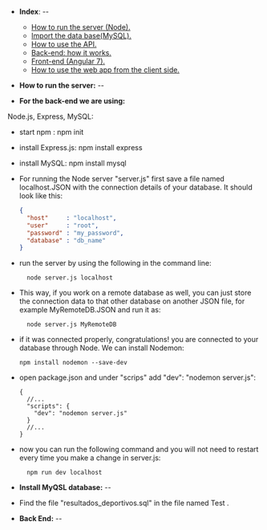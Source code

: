 * **Index**:
--

  *  [How to run the server (Node).]()
  *  [Import the data base(MySQL).]()
  *  [How to use the API.]()
  *  [Back-end: how it works.]()
  *  [Front-end (Angular 7).]()
  *  [How to use the web app from the client side.]()


* **How to run the server:**
--

* **For the back-end we are using:**

 Node.js, Express, MySQL:

  * start npm :
        npm init
  * install Express.js:
        npm install express
  * install MySQL:
        npm install mysql

* For running the Node server "server.js" first save a file named localhost.JSON with the connection details of your database. It should look like this:

  ```JSON
  {
    "host"     : "localhost",
    "user"     : "root",
    "password" : "my_password",
    "database" : "db_name"
  }
  ```      
* run the server by using the following in the command line:

        node server.js localhost

* This way, if you work on a remote database as well, you can just store the connection data to that other database on another JSON file, for example MyRemoteDB.JSON and run it as:

        node server.js MyRemoteDB

* if it was connected properly, congratulations! you are connected to your database through Node. We can install Nodemon:

      npm install nodemon --save-dev

* open package.json and under "scrips" add "dev": "nodemon server.js":

      {
        //...
        "scripts": {
          "dev": "nodemon server.js"
        }
        //...
      }

* now you can run the following command and you will not need to restart every time you make a change in server.js:

        npm run dev localhost


* **Install MyQSL database:**
--
* Find the file "resultados_deportivos.sql" in the file named    Test .  


* **Back End:**
--
